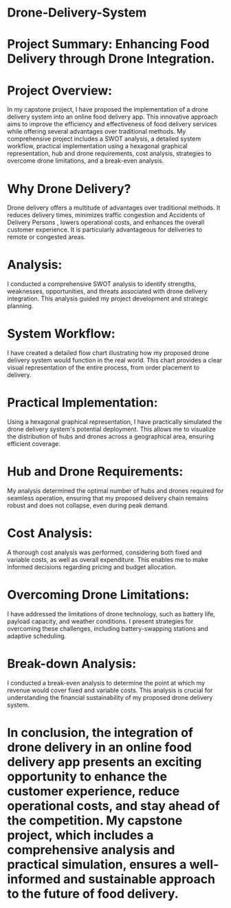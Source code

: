 # Drone-Delivery-System
# Project Summary: Enhancing Food Delivery through Drone Integration.
# Project Overview: 
In my capstone project, I have proposed the implementation of a drone delivery system into an online food delivery app. This innovative approach aims to improve the efficiency and effectiveness of food delivery services while offering several advantages over traditional methods. My comprehensive project includes a SWOT analysis, a detailed system workflow, practical implementation using a hexagonal graphical representation, hub and drone requirements, cost analysis, strategies to overcome drone limitations, and a break-even analysis.

# Why Drone Delivery?
Drone delivery offers a multitude of advantages over traditional methods. It reduces delivery times, minimizes traffic congestion and Accidents of Delivery Persons , lowers operational costs, and enhances the overall customer experience. It is particularly advantageous for deliveries to remote or congested areas.

# Analysis: 
I conducted a comprehensive SWOT analysis to identify strengths, weaknesses, opportunities, and threats associated with drone delivery integration. This analysis guided my project development and strategic planning.

# System Workflow: 
I have created a detailed flow chart illustrating how my proposed drone delivery system would function in the real world. This chart provides a clear visual representation of the entire process, from order placement to delivery.

# Practical Implementation: 
Using a hexagonal graphical representation, I have practically simulated the drone delivery system's potential deployment. This allows me to visualize the distribution of hubs and drones across a geographical area, ensuring efficient coverage.

# Hub and Drone Requirements: 
My analysis determined the optimal number of hubs and drones required for seamless operation, ensuring that my proposed delivery chain remains robust and does not collapse, even during peak demand.

# Cost Analysis: 
A thorough cost analysis was performed, considering both fixed and variable costs, as well as overall expenditure. This enables me to make informed decisions regarding pricing and budget allocation.

# Overcoming Drone Limitations: 
I have addressed the limitations of drone technology, such as battery life, payload capacity, and weather conditions. I present strategies for overcoming these challenges, including battery-swapping stations and adaptive scheduling.

# Break-down Analysis: 
I conducted a break-even analysis to determine the point at which my revenue would cover fixed and variable costs. This analysis is crucial for understanding the financial sustainability of my proposed drone delivery system.

# In conclusion, the integration of drone delivery in an online food delivery app presents an exciting opportunity to enhance the customer experience, reduce operational costs, and stay ahead of the competition. My capstone project, which includes a comprehensive analysis and practical simulation, ensures a well-informed and sustainable approach to the future of food delivery.

